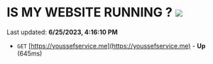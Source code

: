 # IS MY WEBSITE RUNNING ? [![](https://img.shields.io/static/v1?label=Sponsor&message=%E2%9D%A4&logo=GitHub&color=%23fe8e86)](https://github.com/sponsors/<username>)

Last updated: **6/25/2023, 4:16:10 PM**

- `GET` [https://youssefservice.me](https://youssefservice.me) - **Up** (645ms)
